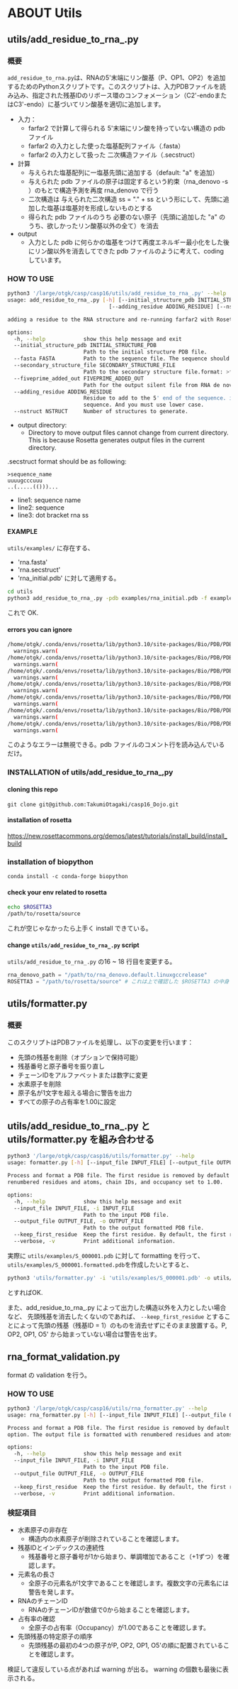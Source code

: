# ABOUT Utils
## utils/add_residue_to_rna_.py
### 概要
`add_residue_to_rna.py`は、RNAの5'末端にリン酸基（P、OP1、OP2）を追加するためのPythonスクリプトです。このスクリプトは、入力PDBファイルを読み込み、指定された残基IDのリボース環のコンフォメーション（C2'-endoまたはC3'-endo）に基づいてリン酸基を適切に追加します。

- 入力：
    - farfar2 で計算して得られる 5'末端にリン酸を持っていない構造の pdb ファイル
    - farfar2 の入力とした使った塩基配列ファイル（.fasta）
    - farfar2 の入力として扱った 二次構造ファイル（.secstruct）
- 計算
    - 与えられた塩基配列に一塩基先頭に追加する（default: "a" を追加）
    - 与えられた pdb ファイルの原子は固定するという約束（rna_denovo -s ）のもとで構造予測を再度 rna_denovo で行う
    - 二次構造は 与えられた二次構造 ss = "." + ss という形にして、先頭に追加した塩基は塩基対を形成しないものとする
    - 得られた pdb ファイルのうち 必要のない原子（先頭に追加した "a" のうち、欲しかったリン酸基以外の全て）を消去
- output
    - 入力とした pdb に何らかの塩基をつけて再度エネルギー最小化をした後にリン酸以外を消去してできた pdb ファイルのように考えて、coding しています。



### HOW TO USE
```sh
python3 '/large/otgk/casp/casp16/utils/add_residue_to_rna_.py' --help
usage: add_residue_to_rna_.py [-h] [--initial_structure_pdb INITIAL_STRUCTURE_PDB] [--fasta FASTA] [--secondary_structure_file SECONDARY_STRUCTURE_FILE] [--fiveprime_added_out FIVEPRIME_ADDED_OUT]
                                [--adding_residue ADDING_RESIDUE] [--nstruct NSTRUCT] [--output_dir OUTPUT_DIR]

adding a residue to the RNA structure and re-running farfar2 with Rosetta, which enables us to predict the RNA tertiary structure with 5 prime residue.

options:
  -h, --help            show this help message and exit
  --initial_structure_pdb INITIAL_STRUCTURE_PDB
                        Path to the initial structure PDB file.
  --fasta FASTA         Path to the sequence file. The sequence should be in 'single' FASTA format.
  --secondary_structure_file SECONDARY_STRUCTURE_FILE
                        Path to the secondary structure file.format: >filename sequence secondary structure
  --fiveprime_added_out FIVEPRIME_ADDED_OUT
                        Path for the output silent file from RNA de novo.
  --adding_residue ADDING_RESIDUE
                        Residue to add to the 5' end of the sequence. if you want, you can add more than one residue. However, you should notice all the residues you selected will be attached to the 5' end of the
                        sequence. And you must use lower case.
  --nstruct NSTRUCT     Number of structures to generate.

```
-  output directory: 
    - Directory to move output files cannot change from current directory. This is because Rosetta generates output files in the current directory. 

.secstruct format should be as following:
```.secstruct
>sequence_name
uuuugcccuuu
..(.....(()))...
```
- line1: sequence name
- line2: sequence
- line3: dot bracket rna ss

#### EXAMPLE
`utils/examples/` に存在する、
- 'rna.fasta'
- 'rna.secstruct'
- 'rna_initial.pdb'
に対して適用する。

```sh
cd utils
python3 add_residue_to_rna_.py -pdb examples/rna_initial.pdb -f examples/rna.fasta -ss examples/rna.secstruct -o examples/rna.out -r a -n 2
```
これで OK.


#### errors you can ignore
```sh
/home/otgk/.conda/envs/rosetta/lib/python3.10/site-packages/Bio/PDB/PDBParser.py:388: PDBConstructionWarning: Ignoring unrecognized record '##Begi' at line 1904
  warnings.warn(
/home/otgk/.conda/envs/rosetta/lib/python3.10/site-packages/Bio/PDB/PDBParser.py:388: PDBConstructionWarning: Ignoring unrecognized record 'BINARY' at line 1905
  warnings.warn(
/home/otgk/.conda/envs/rosetta/lib/python3.10/site-packages/Bio/PDB/PDBParser.py:388: PDBConstructionWarning: Ignoring unrecognized record '##End ' at line 1906
  warnings.warn(
/home/otgk/.conda/envs/rosetta/lib/python3.10/site-packages/Bio/PDB/PDBParser.py:388: PDBConstructionWarning: Ignoring unrecognized record 'N_BS 5' at line 1907
  warnings.warn(
/home/otgk/.conda/envs/rosetta/lib/python3.10/site-packages/Bio/PDB/PDBParser.py:388: PDBConstructionWarning: Ignoring unrecognized record 'N_NWC ' at line 1908
  warnings.warn(
/home/otgk/.conda/envs/rosetta/lib/python3.10/site-packages/Bio/PDB/PDBParser.py:388: PDBConstructionWarning: Ignoring unrecognized record 'N_WC 1' at line 1909
  warnings.warn(
/home/otgk/.conda/envs/rosetta/lib/python3.10/site-packages/Bio/PDB/PDBParser.py:388: PDBConstructionWarning: Ignoring unrecognized record 'score ' at line 1910
  warnings.warn(
```
このようなエラーは無視できる。pdb ファイルのコメント行を読み込んでいるだけ。

### INSTALLATION of utils/add_residue_to_rna_,py
#### cloning this repo
```
git clone git@github.com:TakumiOtagaki/casp16_Dojo.git
```

#### installation of rosetta
https://new.rosettacommons.org/demos/latest/tutorials/install_build/install_build

### installation of biopython
```
conda install -c conda-forge biopython
```

#### check your env related to rosetta
```sh
echo $ROSETTA3
/path/to/rosetta/source
```
これが空じゃなかったら上手く install できている。

#### change `utils/add_residue_to_rna_.py` script
`utils/add_residue_to_rna_.py` の16 ~ 18 行目を変更する。

```py
rna_denovo_path = "/path/to/rna_denovo.default.linuxgccrelease"
ROSETTA3 = "/path/to/rosetta/source" # これは上で確認した $ROSETTA3 の中身
```


## utils/formatter.py
### 概要
このスクリプトはPDBファイルを処理し、以下の変更を行います：

- 先頭の残基を削除（オプションで保持可能）
- 残基番号と原子番号を振り直し
- チェーンIDをアルファベットまたは数字に変更
- 水素原子を削除
- 原子名が1文字を超える場合に警告を出力
- すべての原子の占有率を1.00に設定

## utils/add_residue_to_rna_.py と utils/formatter.py を組み合わせる
```sh
python3 '/large/otgk/casp/casp16/utils/formatter.py' --help
usage: formatter.py [-h] [--input_file INPUT_FILE] [--output_file OUTPUT_FILE] [--keep_first_residue] [--verbose]

Process and format a PDB file. The first residue is removed by default but can be kept with the --keep_first_residue option. The output file is formatted with
renumbered residues and atoms, chain IDs, and occupancy set to 1.00.

options:
  -h, --help            show this help message and exit
  --input_file INPUT_FILE, -i INPUT_FILE
                        Path to the input PDB file.
  --output_file OUTPUT_FILE, -o OUTPUT_FILE
                        Path to the output formatted PDB file.
  --keep_first_residue  Keep the first residue. By default, the first residue is removed.
  --verbose, -v         Print additional information.
```

実際に `utils/examples/S_000001.pdb` に対して formatting を行って、`utils/examples/S_000001.formatted.pdb`を作成したいとすると、
```sh
python3 'utils/formatter.py' -i 'utils/examples/S_000001.pdb' -o utils/examples/S_000001.formatted.pdb 
```
とすればOK.


また、add_residue_to_rna_.py によって出力した構造以外を入力としたい場合など、
先頭残基を消去したくないのであれば、
`--keep_first_residue` とすることによって先頭の残基（残基ID = 1）のものを消去せずにそのまま放置する。P, OP2, OP1, O5' から始まっていない場合は警告を出す。




## rna_format_validation.py
format の validation を行う。
### HOW TO USE
```sh
python3 '/large/otgk/casp/casp16/utils/rna_formatter.py' --help
usage: rna_formatter.py [-h] [--input_file INPUT_FILE] [--output_file OUTPUT_FILE] [--keep_first_residue] [--verbose]

Process and format a PDB file. The first residue is removed by default but can be kept with the --keep_first_residue
option. The output file is formatted with renumbered residues and atoms, chain IDs, and occupancy set to 1.00.

options:
  -h, --help            show this help message and exit
  --input_file INPUT_FILE, -i INPUT_FILE
                        Path to the input PDB file.
  --output_file OUTPUT_FILE, -o OUTPUT_FILE
                        Path to the output formatted PDB file.
  --keep_first_residue  Keep the first residue. By default, the first residue is removed.
  --verbose, -v         Print additional information.
```

### 検証項目
- 水素原子の非存在
  - 構造内の水素原子が削除されていることを確認します。
- 残基IDとインデックスの連続性
  - 残基番号と原子番号が1から始まり、単調増加であること（+1ずつ）を確認します。
- 元素名の長さ
  - 全原子の元素名が1文字であることを確認します。複数文字の元素名には警告を発します。
- RNAのチェーンID
  - RNAのチェーンIDが数値で0から始まることを確認します。
- 占有率の確認
  - 全原子の占有率（Occupancy）が1.00であることを確認します。
- 先頭残基の特定原子の順序
  - 先頭残基の最初の4つの原子がP, OP2, OP1, O5'の順に配置されていることを確認します。

検証して違反している点があれば warning が出る。
warning の個数も最後に表示される。